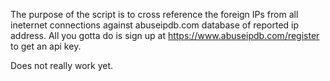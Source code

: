 The purpose of the script is to cross reference the foreign IPs from all ineternet 
connections against abuseipdb.com database of reported ip address. All you gotta
do is sign up at https://www.abuseipdb.com/register to get an api key.

Does not really work yet.

